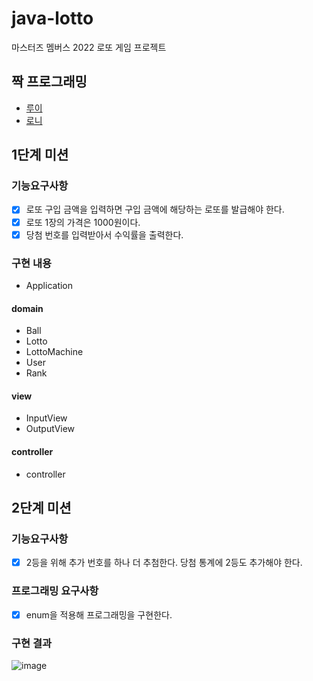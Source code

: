 # java-lotto
마스터즈 멤버스 2022 로또 게임 프로젝트

## 짝 프로그래밍
 * [루이](https://github.com/Louie-03)
 * [로니](https://github.com/CMSSKKK)

## 1단계 미션

### 기능요구사항
- [x] 로또 구입 금액을 입력하면 구입 금액에 해당하는 로또를 발급해야 한다.
- [x] 로또 1장의 가격은 1000원이다.
- [x] 당첨 번호를 입력받아서 수익률을 출력한다.

### 구현 내용

* Application
#### domain
* Ball 
* Lotto 
* LottoMachine
* User
* Rank
#### view
* InputView
* OutputView
#### controller
* controller

## 2단계 미션

### 기능요구사항
- [x] 2등을 위해 추가 번호를 하나 더 추첨한다. 당첨 통계에 2등도 추가해야 한다.

### 프로그래밍 요구사항
- [x] enum을 적용해 프로그래밍을 구현한다.

### 구현 결과
![image](https://user-images.githubusercontent.com/92966772/155250207-a98305ea-d56f-46c5-b861-c93291f586d6.png)
